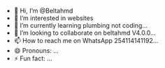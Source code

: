 - 👋 Hi, I’m @Beltahmd
- 👀 I’m interested in websites
- 🌱 I’m currently learning plumbing not coding...
- 💞️ I’m looking to collaborate on beltahmd V4.0.0...
- 📫 How to reach me on WhatsApp 254114141192...
- 😄 Pronouns: ...
- ⚡ Fun fact: ...

<!---
Beltahmd/Beltahmd is a ✨ special ✨ repository because its `README.md` (this file) appears on your GitHub profile.
You can click the Preview link to take a look at your changes.
--->
